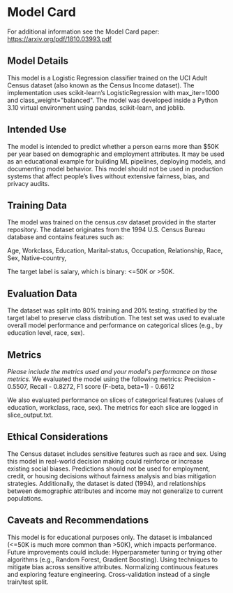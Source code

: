 # Model Card

For additional information see the Model Card paper: https://arxiv.org/pdf/1810.03993.pdf

## Model Details
This model is a Logistic Regression classifier trained on the UCI Adult Census dataset (also known as the Census Income dataset).
The implementation uses scikit-learn’s LogisticRegression with max_iter=1000 and class_weight="balanced". The model was developed inside a Python 3.10 virtual environment using pandas, scikit-learn, and joblib.

## Intended Use
The model is intended to predict whether a person earns more than $50K per year based on demographic and employment attributes.
It may be used as an educational example for building ML pipelines, deploying models, and documenting model behavior.
This model should not be used in production systems that affect people’s lives without extensive fairness, bias, and privacy audits.

## Training Data
The model was trained on the census.csv dataset provided in the starter repository.
The dataset originates from the 1994 U.S. Census Bureau database and contains features such as:

Age,
Workclass,
Education,
Marital-status,
Occupation,
Relationship,
Race,
Sex,
Native-country,

The target label is salary, which is binary: <=50K or >50K.

## Evaluation Data
The dataset was split into 80% training and 20% testing, stratified by the target label to preserve class distribution.
The test set was used to evaluate overall model performance and performance on categorical slices (e.g., by education level, race, sex).

## Metrics
_Please include the metrics used and your model's performance on those metrics._
We evaluated the model using the following metrics:
Precision - 0.5507,
Recall - 0.8272,
F1 score (F-beta, beta=1) - 0.6612

We also evaluated performance on slices of categorical features (values of education, workclass, race, sex).
The metrics for each slice are logged in slice_output.txt.

## Ethical Considerations
The Census dataset includes sensitive features such as race and sex.
Using this model in real-world decision making could reinforce or increase existing social biases.
Predictions should not be used for employment, credit, or housing decisions without fairness analysis and bias mitigation strategies.
Additionally, the dataset is dated (1994), and relationships between demographic attributes and income may not generalize to current populations.

## Caveats and Recommendations
This model is for educational purposes only.
The dataset is imbalanced (<=50K is much more common than >50K), which impacts performance.
Future improvements could include:
Hyperparameter tuning or trying other algorithms (e.g., Random Forest, Gradient Boosting).
Using techniques to mitigate bias across sensitive attributes.
Normalizing continuous features and exploring feature engineering.
Cross-validation instead of a single train/test split.